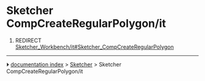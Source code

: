 # Sketcher CompCreateRegularPolygon/it
1.  REDIRECT [Sketcher_Workbench/it#Sketcher_CompCreateRegularPolygon](Sketcher_Workbench/it#Sketcher_CompCreateRegularPolygon.md)



---
⏵ [documentation index](../README.md) > [Sketcher](Sketcher_Workbench.md) > Sketcher CompCreateRegularPolygon/it
